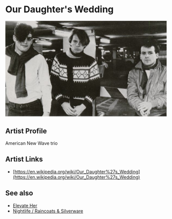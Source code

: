 # Our Daughter's Wedding

![](../../assets/artists/Our_Daughters_Wedding.png)

## Artist Profile

American New Wave trio

## Artist Links

- [https://en.wikipedia.org/wiki/Our_Daughter%27s_Wedding](https://en.wikipedia.org/wiki/Our_Daughter%27s_Wedding)


## See also

- [Elevate Her](Elevate_Her.md)
- [Nightlife / Raincoats & Silverware](Nightlife_-_Raincoats_and_Silverware.md)
